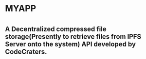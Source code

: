 <h1>MYAPP<h1>

<h2>A Decentralized compressed file storage(Presently to retrieve files from IPFS Server onto the system) API developed by CodeCraters.</h2>
